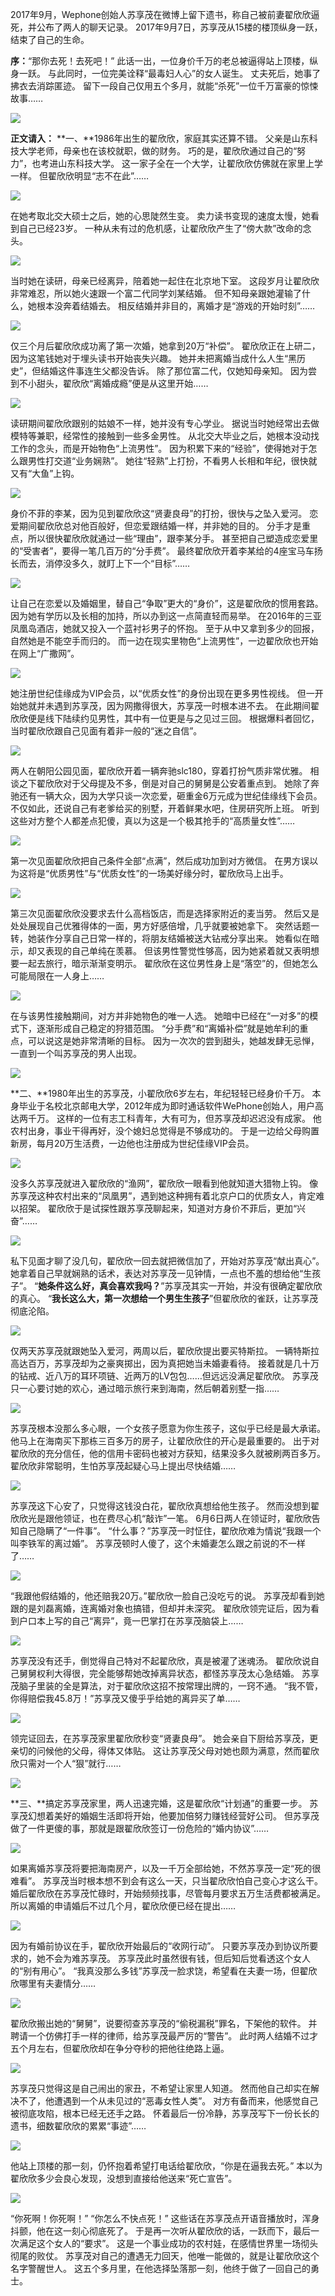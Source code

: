 2017年9月，Wephone创始人苏享茂在微博上留下遗书，称自己被前妻翟欣欣逼死，并公布了两人的聊天记录。
2017年9月7日，苏享茂从15楼的楼顶纵身一跃，结束了自己的生命。

**序：**“那你去死！去死吧！”
此话一出，一位身价千万的老总被逼得站上顶楼，纵身一跃。
与此同时，一位完美诠释“最毒妇人心”的女人诞生。
丈夫死后，她事了拂衣去消踪匿迹。
留下一段自己仅用五个多月，就能“杀死”一位千万富豪的惊悚故事……

![](https://nimg.ws.126.net/?url=http%3A%2F%2Fdingyue.ws.126.net%2F2022%2F0223%2F9a687c8dj00r7r8k4000ic000dw00bim.jpg&thumbnail=660x2147483647&quality=80&type=jpg)  

**正文请入：**
**一、**1986年出生的翟欣欣，家庭其实还算不错。
父亲是山东科技大学老师，母亲也在该校就职，做的财务。
巧的是，翟欣欣通过自己的“努力”，也考进山东科技大学。
这一家子全在一个大学，让翟欣欣仿佛就在家里上学一样。
但翟欣欣明显“志不在此”……

![](https://nimg.ws.126.net/?url=http%3A%2F%2Fdingyue.ws.126.net%2F2022%2F0223%2F53d61a68j00r7r8k4000nc0009q009qm.jpg&thumbnail=660x2147483647&quality=80&type=jpg)  

在她考取北交大硕士之后，她的心思陡然生变。
卖力读书变现的速度太慢，她看到自己已经23岁。
一种从未有过的危机感，让翟欣欣产生了“傍大款”改命的念头。

![](https://nimg.ws.126.net/?url=http%3A%2F%2Fdingyue.ws.126.net%2F2022%2F0223%2F5142f20dj00r7r8k4000wc000dw00e4m.jpg&thumbnail=660x2147483647&quality=80&type=jpg)  

当时她在读研，母亲已经离异，陪着她一起住在北京地下室。
这段岁月让翟欣欣非常难忍，所以她火速跟一个富二代同学刘某结婚。
但不知母亲跟她灌输了什么，她根本没奔着结婚去。
相反结婚并非目的，离婚才是“游戏的开始时刻”……

![](https://nimg.ws.126.net/?url=http%3A%2F%2Fdingyue.ws.126.net%2F2022%2F0223%2F49ba0543j00r7r8k4000mc000c700ahm.jpg&thumbnail=660x2147483647&quality=80&type=jpg)  

仅三个月后翟欣欣成功离了第一次婚，她拿到20万“补偿”。
翟欣欣正在上研二，因为这笔钱她对于埋头读书开始丧失兴趣。
她并未把离婚当成什么人生“黑历史”，但结婚这件事连生父都没告诉。
除了那位富二代，仅她知母亲知。
因为尝到不小甜头，翟欣欣“离婚成瘾”便是从这里开始……

![](https://nimg.ws.126.net/?url=http%3A%2F%2Fdingyue.ws.126.net%2F2022%2F0223%2F699343bdj00r7r8k4000lc000hs00c7m.jpg&thumbnail=660x2147483647&quality=80&type=jpg)  

读研期间翟欣欣跟别的姑娘不一样，她并没有专心学业。
据说当时她经常出去做模特等兼职，经常性的接触到一些多金男性。
从北交大毕业之后，她根本没动找工作的念头，而是开始物色“上流男性”。
因为积累下来的“经验”，使得她对于怎么跟男性打交道“业务娴熟”。
她往“轻熟”上打扮，不看男人长相和年纪，很快就又有“大鱼”上钩。

![](https://nimg.ws.126.net/?url=http%3A%2F%2Fdingyue.ws.126.net%2F2022%2F0223%2Fa2e3f2ecj00r7r8k4000cc000cy0070m.jpg&thumbnail=660x2147483647&quality=80&type=jpg)  

身价不菲的李某，因为见到翟欣欣这“贤妻良母”的打扮，很快与之坠入爱河。
恋爱期间翟欣欣总对他百般好，但恋爱跟结婚一样，并非她的目的。
分手才是重点，所以很快翟欣欣就通过一些“理由”，跟李某分手。
甚至把自己塑造成恋爱里的“受害者”，要得一笔几百万的“分手费”。
最终翟欣欣开着李某给的4座宝马车扬长而去，消停没多久，就盯上下一个“目标”……

![](https://nimg.ws.126.net/?url=http%3A%2F%2Fdingyue.ws.126.net%2F2022%2F0223%2Fd6a2dd41j00r7r8k4000lc000cc00ccm.jpg&thumbnail=660x2147483647&quality=80&type=jpg)  

让自己在恋爱以及婚姻里，替自己“争取”更大的“身价”，这是翟欣欣的惯用套路。
因为她有学历以及长相的加持，所以办到这一点简直轻而易举。
在2016年的三亚凤凰岛酒店，她就又投入一个蓝衬衫男子的怀抱。
至于从中又拿到多少的回报，自然她是不能空手而归的。
而一边在现实里物色“上流男性”，一边翟欣欣也开始在网上“广撒网”。

![](https://nimg.ws.126.net/?url=http%3A%2F%2Fdingyue.ws.126.net%2F2022%2F0223%2Fc0cd986aj00r7r8k4000mc000cd00a5m.jpg&thumbnail=660x2147483647&quality=80&type=jpg)  

她注册世纪佳缘成为VIP会员，以“优质女性”的身份出现在更多男性视线。
但一开始她就并未遇到苏享茂，因为网撒得很大，苏享茂一时根本进不去。
在此期间翟欣欣便是线下陆续约见男性，其中有一位更是与之见过三回。
根据爆料者回忆，当时翟欣欣跟自己见面有着非一般的“迷之自信”。

![](https://nimg.ws.126.net/?url=http%3A%2F%2Fdingyue.ws.126.net%2F2022%2F0223%2Fa81caba1j00r7r8k40006c000a5005im.jpg&thumbnail=660x2147483647&quality=80&type=jpg)  

两人在朝阳公园见面，翟欣欣开着一辆奔驰slc180，穿着打扮气质非常优雅。
相谈之下翟欣欣对于父母提及不多，倒是对自己的舅舅是公安着重点到。
她除了奔驰还有一辆大众，因为大学只谈一次恋爱，砸重金6万元成为世纪佳缘线下会员。
不仅如此，还说自己有老爹给买的别墅，开着鲜果水吧，住房研究所上班。
听到这些对方整个人都差点犯傻，真以为这是一个极其抢手的“高质量女性”……

![](https://nimg.ws.126.net/?url=http%3A%2F%2Fdingyue.ws.126.net%2F2022%2F0223%2Ffccabd27j00r7r8k40016c000dw00fgm.jpg&thumbnail=660x2147483647&quality=80&type=jpg)  

第一次见面翟欣欣把自己条件全部“点满”，然后成功加到对方微信。
在男方误以为这将是“优质男性”与“优质女性”的一场美好缘分时，翟欣欣马上出手。

![](https://nimg.ws.126.net/?url=http%3A%2F%2Fdingyue.ws.126.net%2F2022%2F0223%2F96af7a95j00r7r8k4000kc000cn00cnm.jpg&thumbnail=660x2147483647&quality=80&type=jpg)  

第三次见面翟欣欣没要求去什么高档饭店，而是选择家附近的麦当劳。
然后又是处处展现自己优雅得体的一面，男方好感倍增，几乎就要被她拿下。
突然话题一转，她装作分享自己日常一样的，将朋友结婚被送大钻戒分享出来。
她看似在暗示，却又表现的自己单纯在羡慕。
但该男性警觉性够高，因为她紧着就又表明想要一起去旅行，暗示渐渐变明示。
翟欣欣在这位男性身上是“落空”的，但她怎么可能局限在一人身上……

![](https://nimg.ws.126.net/?url=http%3A%2F%2Fdingyue.ws.126.net%2F2022%2F0223%2F0e35c5a7j00r7r8k40018c000hs00m0m.jpg&thumbnail=660x2147483647&quality=80&type=jpg)  

在与该男性接触期间，对方并非她物色的唯一人选。
她暗中已经在“一对多”的模式下，逐渐形成自己稳定的狩猎范围。
“分手费”和“离婚补偿”就是她牟利的重点，可以说这是她非常清晰的目标。
因为一次次的尝到甜头，她越发肆无忌惮，一直到一个叫苏享茂的男人出现。

![](https://nimg.ws.126.net/?url=http%3A%2F%2Fdingyue.ws.126.net%2F2022%2F0223%2F76f3796bj00r7r8k4000tc000ee008wm.jpg&thumbnail=660x2147483647&quality=80&type=jpg)  

**二、**1980年出生的苏享茂，小翟欣欣6岁左右，年纪轻轻已经身价千万。
本身毕业于名校北京邮电大学，2012年成为即时通话软件WePhone创始人，用户高达两千万。
这样的一位有志工科青年，大有可为，但苏享茂却迟迟没有成家。
他农村出身，事业干得再好，没个媳妇总觉得是不够成功的。
于是一边给父母购置新房，每月20万生活费，一边他也注册成为世纪佳缘VIP会员。

![](https://nimg.ws.126.net/?url=http%3A%2F%2Fdingyue.ws.126.net%2F2022%2F0223%2F5f14792dj00r7r8k4000gc000hs0059m.jpg&thumbnail=660x2147483647&quality=80&type=jpg)  

没多久苏享茂就进入翟欣欣的“渔网”，翟欣欣一眼看到他就知道大猎物上钩。
像苏享茂这种农村出来的“凤凰男”，遇到她这种拥有着北京户口的优质女人，肯定难以招架。
翟欣欣于是试探性跟苏享茂聊起来，知道对方身价不菲后，更加“兴奋”……

![](https://nimg.ws.126.net/?url=http%3A%2F%2Fdingyue.ws.126.net%2F2022%2F0223%2F1a96e0f1j00r7r8k4001bc000gt00qdm.jpg&thumbnail=660x2147483647&quality=80&type=jpg)  

私下见面才聊了没几句，翟欣欣一回去就把微信加了，开始对苏享茂“献出真心”。
她拿着自己早就娴熟的话术，表达对苏享茂一见钟情，一点也不羞的想给他“生孩子”。
“**她条件这么好，真会喜欢我吗？**”苏享茂其实一开始，并没有很确定翟欣欣的真心。
“**我长这么大，第一次想给一个男生生孩子**”但翟欣欣的雀跃，让苏享茂彻底沦陷。

![](https://nimg.ws.126.net/?url=http%3A%2F%2Fdingyue.ws.126.net%2F2022%2F0223%2F19dd0486j00r7r8k4000dc000bw007om.jpg&thumbnail=660x2147483647&quality=80&type=jpg)  

仅两天苏享茂就跟她坠入爱河，两周以后，翟欣欣提出要买特斯拉。
一辆特斯拉高达百万，苏享茂却为之豪爽掷出，因为真把她当未婚妻看待。
接着就是几十万的钻戒、近八万的耳环项链、近两万的LV包包……但远远没满足翟欣欣。
苏享茂只一心要讨她的欢心，通过暗示旅行来到海南，然后朝着别墅一指……

![](https://nimg.ws.126.net/?url=http%3A%2F%2Fdingyue.ws.126.net%2F2022%2F0223%2F647cd398j00r7r8k4000mc000h700bdm.jpg&thumbnail=660x2147483647&quality=80&type=jpg)  

苏享茂根本没那么多心眼，一个女孩子愿意为你生孩子，这似乎已经是最大承诺。
他马上在海南买下那栋三百多万的房子，让翟欣欣住的开心是最重要的。
出于对翟欣欣的充分信任，他的信用卡密码也被对方获知，结果没多久就被刷两百多万。
翟欣欣非常聪明，生怕苏享茂起疑心马上提出尽快结婚……

![](https://nimg.ws.126.net/?url=http%3A%2F%2Fdingyue.ws.126.net%2F2022%2F0223%2F2832bbe6j00r7r8k40007c000b20065m.jpg&thumbnail=660x2147483647&quality=80&type=jpg)  

苏享茂这下心安了，只觉得这钱没白花，翟欣欣真想给他生孩子。
然而没想到翟欣欣光是跟他领证，也在费尽心机“敲诈”一笔。
6月6日两人在领证时，翟欣欣告知自己隐瞒了“一件事”。
“什么事？”苏享茂一时怔住，翟欣欣难为情说“我跟一个叫李铁军的离过婚”。
苏享茂顿时人傻了，这个未婚妻怎么跟之前说的不一样了……

![](https://nimg.ws.126.net/?url=http%3A%2F%2Fdingyue.ws.126.net%2F2022%2F0223%2F06003b3dj00r7r8k4000uc000dw00b7m.jpg&thumbnail=660x2147483647&quality=80&type=jpg)  

“我跟他假结婚的，他还赔我20万。”翟欣欣一脸自己没吃亏的说。
苏享茂却看到她跟的是刘磊离婚，连离婚对象也搞错，但却并未深究。
翟欣欣领完证后，因为看到户口本上写的自己“离异”，竟一巴掌打在苏享茂脑袋上……

![](https://nimg.ws.126.net/?url=http%3A%2F%2Fdingyue.ws.126.net%2F2022%2F0223%2F96b50df7j00r7r8k4000ec000dw00bqm.jpg&thumbnail=660x2147483647&quality=80&type=jpg)  

苏享茂没有还手，倒觉得自己特对不起翟欣欣，真是被灌了迷魂汤。
翟欣欣说自己舅舅权利大得很，完全能够帮她改掉离异状态，都怪苏享茂太心急结婚。
苏享茂脑子里装的全是算法，对于翟欣欣这招不按常理出牌的，一窍不通。
“我不管，你得赔偿我45.8万！”苏享茂又傻乎乎给她的离异买了单……

![](https://nimg.ws.126.net/?url=http%3A%2F%2Fdingyue.ws.126.net%2F2022%2F0223%2Fb4ac40c4j00r7r8k4000rc000hq00bum.jpg&thumbnail=660x2147483647&quality=80&type=jpg)  

领完证回去，在苏享茂家里翟欣欣秒变“贤妻良母”。
她会亲自下厨给苏享茂，更亲切的问候他的父母，得体又体贴。
这让苏享茂父母对她也颇为满意，然而翟欣欣只需对一个人“狠”就行……

![](https://nimg.ws.126.net/?url=http%3A%2F%2Fdingyue.ws.126.net%2F2022%2F0223%2F692b262ej00r7r8k4000oc000gj008km.jpg&thumbnail=660x2147483647&quality=80&type=jpg)  

**三、**搞定苏享茂家里，两人迅速完婚，这是翟欣欣“计划通”的重要一步。
苏享茂幻想着美好的婚姻生活即将开始，他要加倍努力赚钱经营好公司。
但苏享茂做了一件更傻的事，那就是跟翟欣欣签订一份危险的“婚内协议”……

![](https://nimg.ws.126.net/?url=http%3A%2F%2Fdingyue.ws.126.net%2F2022%2F0223%2F1278b641j00r7r8k4000uc000hs00a1m.jpg&thumbnail=660x2147483647&quality=80&type=jpg)  

如果离婚苏享茂将要把海南房产，以及一千万全部给她，不然苏享茂一定“死的很难看”。
苏享茂当时根本想不到会有这么一天，只当翟欣欣怕自己变心才这么干。
婚后翟欣欣在苏享茂忙碌时，开始频频找事，尽管每月要求五万生活费都被满足。
所以离婚的申请婚后不过几个月，翟欣欣便已经在提出……

![](https://nimg.ws.126.net/?url=http%3A%2F%2Fdingyue.ws.126.net%2F2022%2F0223%2F2dd5da34j00r7r8k4000ec000a500bpm.jpg&thumbnail=660x2147483647&quality=80&type=jpg)  

因为有婚前协议在手，翟欣欣开始最后的“收网行动”。
只要苏享茂办到协议所要求的，她不会为难苏享茂。
苏享茂此时虽然很有钱，但后知后觉看透这个女人的“别有用心”。
“我真没那么多钱”苏享茂一脸求饶，希望看在夫妻一场，但翟欣欣哪里有夫妻情分……

![](https://nimg.ws.126.net/?url=http%3A%2F%2Fdingyue.ws.126.net%2F2022%2F0223%2F98ea4113j00r7r8k4001kc000go00p0m.jpg&thumbnail=660x2147483647&quality=80&type=jpg)  

翟欣欣搬出她的“舅舅”，说要彻查苏享茂的“偷税漏税”罪名，下架他的软件。
并聘请一个仿佛打手一样的律师，给苏享茂最严厉的“警告”。
此时两人结婚不过才五个月左右，但翟欣欣却在争分夺秒的把他往绝路上逼。

![](https://nimg.ws.126.net/?url=http%3A%2F%2Fdingyue.ws.126.net%2F2022%2F0223%2F9181e967j00r7r8k40012c000ci00cim.jpg&thumbnail=660x2147483647&quality=80&type=jpg)  

苏享茂只觉得这是自己闹出的家丑，不希望让家里人知道。
然而他自己却实在解决不了，他遭遇到一个从未见过的“恶毒女性人类”。
对方有备而来，他感觉自己被彻底攻陷，根本已经无还手之路。
怀着最后一份冷静，苏享茂写下一份长长的遗书，细数翟欣欣的累累“事迹”……

![](https://nimg.ws.126.net/?url=http%3A%2F%2Fdingyue.ws.126.net%2F2022%2F0223%2F6e6ec53cj00r7r8k4001lc000d000gmm.jpg&thumbnail=660x2147483647&quality=80&type=jpg)  

他站上顶楼的那一刻，仍怀抱着希望打电话给翟欣欣，“你是在逼我去死。”
本以为翟欣欣多少会良心发现，没想到直接给他送来“死亡宣告”。

![](https://nimg.ws.126.net/?url=http%3A%2F%2Fdingyue.ws.126.net%2F2022%2F0223%2F94883c0fj00r7r8k4000dc000hs009rm.jpg&thumbnail=660x2147483647&quality=80&type=jpg)  

“你死啊！你死啊！”
“你怎么不快点死！”
这些话在苏享茂点开语音播放时，浑身抖颤，他在这一刻心彻底死了。
于是再一次听从翟欣欣的话，一跃而下，最后一次满足这个女人的“要求”。
这是一个事业成功的农村娃，在感情世界里一场彻头彻尾的败仗。
苏享茂对自己的遭遇无力回天，他唯一能做的，就是让翟欣欣这个名字警醒世人。
这五个多月里，在他选择坠落那一刻，他终于做了一回自己的勇士。



